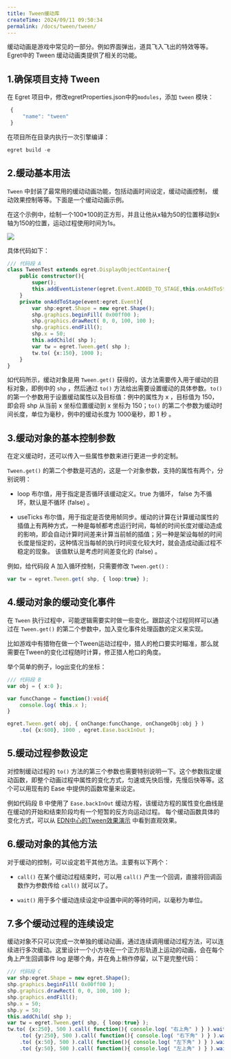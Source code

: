 ```yaml
---
title: Tween缓动库
createTime: 2024/09/11 09:50:34
permalink: /docs/tween/tween/
---
```

缓动动画是游戏中常见的一部分。例如界面弹出，道具飞入飞出的特效等等。Egret中的 Tween 缓动动画类提供了相关的功能。

## 1.确保项目支持 Tween

在 Egret 项目中，修改egretProperties.json中的`modules`，添加 `tween` 模块：
``` typescript
 {
     "name": "tween"
 }
 ``` 
在项目所在目录内执行一次引擎编译：

``` typescript
egret build -e
``` 

## 2.缓动基本用法

`Tween` 中封装了最常用的缓动动画功能，包括动画时间设定，缓动动画控制， 缓动效果控制等等。下面是一个缓动动画示例。

在这个示例中，绘制一个100*100的正方形，并且让他从x轴为50的位置移动到x轴为150的位置，运动过程使用时间为1s。

![](568b43fa06115.gif)

具体代码如下：

``` typescript
/// 代码段 A
class TweenTest extends egret.DisplayObjectContainer{
    public constructor(){
        super();
        this.addEventListener(egret.Event.ADDED_TO_STAGE,this.onAddToStage,this);
    }
    private onAddToStage(event:egret.Event){
        var shp:egret.Shape = new egret.Shape();
        shp.graphics.beginFill( 0x00ff00 );
        shp.graphics.drawRect( 0, 0, 100, 100 );
        shp.graphics.endFill();
        shp.x = 50;
        this.addChild( shp );
        var tw = egret.Tween.get( shp );
        tw.to( {x:150}, 1000 );
    }
}
``` 

如代码所示，缓动对象是用 `Tween.get()` 获得的，该方法需要传入用于缓动的目标对象，即例中的 `shp` ，然后通过 `to()` 方法给出需要设置缓动的具体参数。`to()` 的第一个参数用于设置缓动属性以及目标值：例中的属性为 x ，目标值为 150，即会将 shp 从当前 x 坐标位置缓动到 x 坐标为 150；`to()` 的第二个参数为缓动时间长度，单位为毫秒，例中的缓动长度为 1000毫秒，即 1 秒 。

## 3.缓动对象的基本控制参数

在定义缓动时，还可以传入一些属性参数来进行更进一步的定制。

`Tween.get()` 的第二个参数是可选的，这是一个对象参数，支持的属性有两个，分别说明：

* loop  布尔值，用于指定是否循环该缓动定义。true 为循环， false 为不循环，默认是不循环 (false) 。

* useTicks  布尔值，用于指定是否使用帧同步。缓动的计算在计算缓动属性的插值上有两种方式，一种是每帧都考虑运行时间，每帧的时间长度对缓动造成的影响，即会自动计算时间差来计算当前帧的插值；另一种是架设每帧的时间长度是恒定的，这种情况当每帧的执行时间变化较大时，就会造成动画过程不稳定的现象。 该值默认是考虑时间差变化的 (false) 。

例如，给代码段 A 加入循环控制，只需要修改 `Tween.get()` :

``` typescript
var tw = egret.Tween.get( shp, { loop:true} );
``` 

## 4.缓动对象的缓动变化事件

在 `Tween` 执行过程中，可能逻辑需要实时做一些变化。跟踪这个过程同样可以通过在 `Tween.get()` 的第二个参数中，加入变化事件处理函数的定义来实现。

比如游戏中有猎物在做一个Tween运动过程中，猎人的枪口要实时瞄准，那么就需要在Tween的变化过程随时计算，修正猎人枪口的角度。

举个简单的例子，log出变化的坐标：

``` typescript
/// 代码段 B
var obj = { x:0 };

var funcChange = function():void{
    console.log( this.x );
}

egret.Tween.get( obj, { onChange:funcChange, onChangeObj:obj } )
    .to( {x:600}, 1000 , egret.Ease.backInOut );
``` 

## 5.缓动过程参数设定

对控制缓动过程的 `to()` 方法的第三个参数也需要特别说明一下。这个参数指定缓动函数，即整个动画过程中属性的变化方式，匀速或先快后慢，先慢后快等等。这个可以用现有的 Ease 中提供的函数常量来设定。 

例如代码段 B 中使用了 `Ease.backInOut` 缓动方程，该缓动方程的属性变化曲线是在缓动的开始和结束阶段均有一个短暂的反方向运动过程。 每个缓动函数具体的变化方式，可以从 [EDN中心的Tween效果演示](http://edn.egret.com/cn/article/index/id/53) 中看到直观效果。


## 6.缓动对象的其他方法

对于缓动的控制，可以设定若干其他方法。主要有以下两个：

* `call()` 在某个缓动过程结束时，可以用 `call()` 产生一个回调，直接将回调函数作为参数传给 `call()` 就可以了。

* `wait()` 用于多个缓动连续设定中设置中间的等待时间，以毫秒为单位。

## 7.多个缓动过程的连续设定

缓动对象不只可以完成一次单独的缓动动画，通过连续调用缓动过程方法，可以连续进行多次缓动。这里设计一个小方块在一个正方形轨道上运动的动画，会在每个角上产生回调事件 log 是哪个角，并在角上稍作停留，以下是完整代码：

``` typescript
/// 代码段 C
var shp:egret.Shape = new egret.Shape();
shp.graphics.beginFill( 0x00ff00 );
shp.graphics.drawRect( 0, 0, 100, 100 );
shp.graphics.endFill();
shp.x = 50;
shp.y = 50;
this.addChild( shp );
var tw = egret.Tween.get( shp, { loop:true} );
tw.to( {x:250}, 500 ).call( function(){ console.log( "右上角" ) } ).wait( 100 )
    .to( {y:250}, 500 ).call( function(){ console.log( "右下角" ) } ).wait( 100 )
    .to( {x:50}, 500 ).call( function(){ console.log( "左下角" ) } ).wait( 100 )
    .to( {y:50}, 500 ).call( function(){ console.log( "左上角" ) } ).wait( 100 );
``` 
